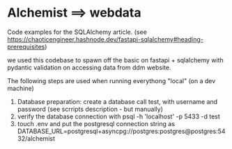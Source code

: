 # Alchemist ==> webdata

Code examples for the SQLAlchemy article. (see https://chaoticengineer.hashnode.dev/fastapi-sqlalchemy#heading-prerequisites)

we used this codebase to spawn off the basic on fastapi + sqlalchemy with pydantic validation on accessing data from ddm website.

The following steps are used when running everythong "local" (on a dev machine)

1. Database preparation: create a database call test, with username and password (see scrripts description - but manually)
2. verify the database connection with psql -h 'localhost' -p 5433 -d test
3. touch .env and put the postgresql connection string as DATABASE_URL=postgresql+asyncpg://postgres:postgres@postgres:5432/alchemist

